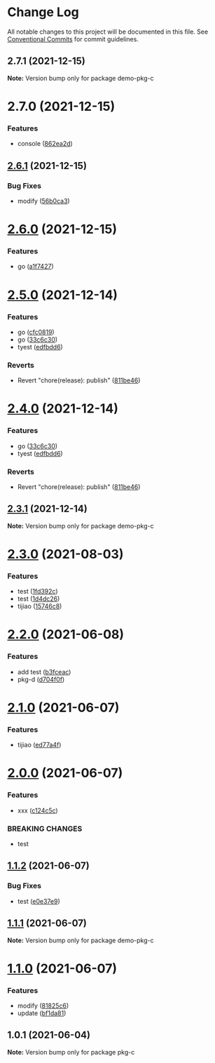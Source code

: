 # Change Log

All notable changes to this project will be documented in this file.
See [Conventional Commits](https://conventionalcommits.org) for commit guidelines.

## 2.7.1 (2021-12-15)

**Note:** Version bump only for package demo-pkg-c





# 2.7.0 (2021-12-15)


### Features

* console ([862ea2d](https://github.com/MrSeaWave/lerna-demo/commit/862ea2d4704c3de4ad6a2c53fa6a5a2f7a8b0893))





## [2.6.1](https://github.com/MrSeaWave/lerna-demo/compare/demo-pkg-c@2.6.0...demo-pkg-c@2.6.1) (2021-12-15)


### Bug Fixes

* modify ([56b0ca3](https://github.com/MrSeaWave/lerna-demo/commit/56b0ca3729f092d7fc57cc663e606b08c14711d7))





# [2.6.0](https://github.com/MrSeaWave/lerna-demo/compare/demo-pkg-c@2.5.0...demo-pkg-c@2.6.0) (2021-12-15)


### Features

* go ([a1f7427](https://github.com/MrSeaWave/lerna-demo/commit/a1f7427fb0a5cc3b9c42f19b352020f75a47e22a))





# [2.5.0](https://github.com/MrSeaWave/lerna-demo/compare/demo-pkg-c@2.4.0...demo-pkg-c@2.5.0) (2021-12-14)


### Features

* go ([cfc0819](https://github.com/MrSeaWave/lerna-demo/commit/cfc0819aa2f90f52925ab661e45577173b939dfc))
* go ([33c6c30](https://github.com/MrSeaWave/lerna-demo/commit/33c6c300b076764f84351ad8da85149bffda63d3))
* tyest ([edfbdd6](https://github.com/MrSeaWave/lerna-demo/commit/edfbdd6de9ca03973a49201faac3c5d5f0aa5054))


### Reverts

* Revert "chore(release): publish" ([811be46](https://github.com/MrSeaWave/lerna-demo/commit/811be4667b2d6a857b236c27342d946f72cc7537))





# [2.4.0](https://github.com/MrSeaWave/lerna-demo/compare/demo-pkg-c@2.4.0...demo-pkg-c@2.4.0) (2021-12-14)


### Features

* go ([33c6c30](https://github.com/MrSeaWave/lerna-demo/commit/33c6c300b076764f84351ad8da85149bffda63d3))
* tyest ([edfbdd6](https://github.com/MrSeaWave/lerna-demo/commit/edfbdd6de9ca03973a49201faac3c5d5f0aa5054))


### Reverts

* Revert "chore(release): publish" ([811be46](https://github.com/MrSeaWave/lerna-demo/commit/811be4667b2d6a857b236c27342d946f72cc7537))





## [2.3.1](https://github.com/MrSeaWave/lerna-demo/compare/demo-pkg-c@2.3.0...demo-pkg-c@2.3.1) (2021-12-14)

**Note:** Version bump only for package demo-pkg-c





# [2.3.0](https://github.com/MrSeaWave/lerna-demo/compare/demo-pkg-c@2.2.0...demo-pkg-c@2.3.0) (2021-08-03)


### Features

* test ([1fd392c](https://github.com/MrSeaWave/lerna-demo/commit/1fd392c83de084d84b7b9b0774c9b7790795f2ba))
* test ([1d4dc26](https://github.com/MrSeaWave/lerna-demo/commit/1d4dc260d01a93f248b514495cd8f1c11f17e130))
* tijiao ([15746c8](https://github.com/MrSeaWave/lerna-demo/commit/15746c8866f4055ffbc247802b281e20b74ad3bd))





# [2.2.0](https://github.com/MrSeaWave/lerna-demo/compare/demo-pkg-c@2.1.0...demo-pkg-c@2.2.0) (2021-06-08)


### Features

* add test ([b3fceac](https://github.com/MrSeaWave/lerna-demo/commit/b3fceac55f74468a9b88e7c31778ebe1fec0e6c4))
* pkg-d ([d704f0f](https://github.com/MrSeaWave/lerna-demo/commit/d704f0f9adbdff4e31959aa4a69e59783b0a2bcb))





# [2.1.0](https://github.com/MrSeaWave/lerna-demo/compare/demo-pkg-c@2.0.0...demo-pkg-c@2.1.0) (2021-06-07)


### Features

* tijiao ([ed77a4f](https://github.com/MrSeaWave/lerna-demo/commit/ed77a4fc90ff128e43fd754dc8980add0c5d61fd))





# [2.0.0](https://github.com/MrSeaWave/lerna-demo/compare/demo-pkg-c@1.1.2...demo-pkg-c@2.0.0) (2021-06-07)


### Features

* xxx ([c124c5c](https://github.com/MrSeaWave/lerna-demo/commit/c124c5c4b0a5ab2ba6ab9b70c7cbce99a3d3fab7))


### BREAKING CHANGES

* test





## [1.1.2](https://github.com/MrSeaWave/lerna-demo/compare/demo-pkg-c@1.1.1...demo-pkg-c@1.1.2) (2021-06-07)


### Bug Fixes

* test ([e0e37e9](https://github.com/MrSeaWave/lerna-demo/commit/e0e37e9351959b735ecc9ff4bbbee6b5fd38f30d))





## [1.1.1](https://github.com/MrSeaWave/lerna-demo/compare/demo-pkg-c@1.1.0...demo-pkg-c@1.1.1) (2021-06-07)

**Note:** Version bump only for package demo-pkg-c





# [1.1.0](https://github.com/MrSeaWave/lerna-demo/compare/demo-pkg-c@1.0.3...demo-pkg-c@1.1.0) (2021-06-07)


### Features

* modify ([81825c6](https://github.com/MrSeaWave/lerna-demo/commit/81825c68bfdfde4d118acea3edffa2dfc4f06d9c))
* update ([bf1da81](https://github.com/MrSeaWave/lerna-demo/commit/bf1da81c6db5ae8c4051f981da929adb2d80f284))





## 1.0.1 (2021-06-04)

**Note:** Version bump only for package pkg-c
